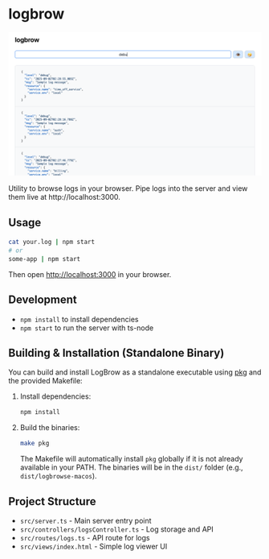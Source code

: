 
# logbrow

![LogBrow Screenshot](./screenshot.png)

Utility to browse logs in your browser. Pipe logs into the server and view them live at http://localhost:3000.

## Usage

```sh
cat your.log | npm start
# or
some-app | npm start
```

Then open [http://localhost:3000](http://localhost:3000) in your browser.

## Development

- `npm install` to install dependencies
- `npm start` to run the server with ts-node

## Building & Installation (Standalone Binary)

You can build and install LogBrow as a standalone executable using [pkg](https://github.com/vercel/pkg) and the provided Makefile:

1. Install dependencies:
	```sh
	npm install
	```
2. Build the binaries:
	```sh
	make pkg
	```
	The Makefile will automatically install `pkg` globally if it is not already available in your PATH.
	The binaries will be in the `dist/` folder (e.g., `dist/logbrowse-macos`).

## Project Structure

- `src/server.ts` - Main server entry point
- `src/controllers/logsController.ts` - Log storage and API
- `src/routes/logs.ts` - API route for logs
- `src/views/index.html` - Simple log viewer UI
